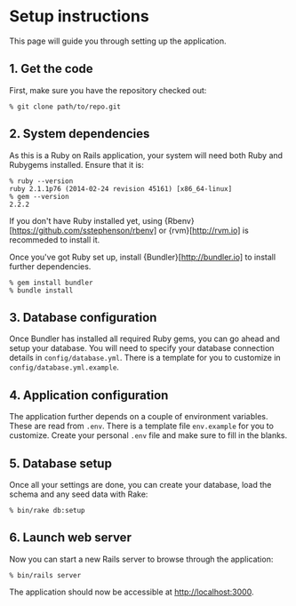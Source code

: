 # Setup instructions

This page will guide you through setting up the application.

## 1. Get the code

First, make sure you have the repository checked out:

    % git clone path/to/repo.git

## 2. System dependencies

As this is a Ruby on Rails application, your system will need both Ruby and
Rubygems installed. Ensure that it is:

    % ruby --version
    ruby 2.1.1p76 (2014-02-24 revision 45161) [x86_64-linux]
    % gem --version
    2.2.2

If you don't have Ruby installed yet, using
{Rbenv}[https://github.com/sstephenson/rbenv] or {rvm}[http://rvm.io] is
recommeded to install it.

Once you've got Ruby set up, install {Bundler}[http://bundler.io] to install
further dependencies.

    % gem install bundler
    % bundle install

## 3. Database configuration

Once Bundler has installed all required Ruby gems, you can go ahead and setup
your database. You will need to specify your database connection details in
`config/database.yml`. There is a template for you to customize in
`config/database.yml.example`.

## 4. Application configuration

The application further depends on a couple of environment variables. These are
read from `.env`. There is a template file `env.example` for you to customize.
Create your personal `.env` file and make sure to fill in the blanks.

## 5. Database setup

Once all your settings are done, you can create your database, load the schema
and any seed data with Rake:

    % bin/rake db:setup

## 6. Launch web server

Now you can start a new Rails server to browse through the application:

    % bin/rails server

The application should now be accessible at
[http://localhost:3000](http://localhost:3000).
